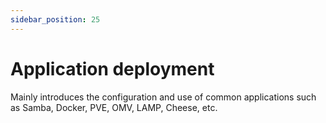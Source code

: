```yaml
---
sidebar_position: 25
---
```


# Application deployment

Mainly introduces the configuration and use of common applications such as Samba, Docker, PVE, OMV, LAMP, Cheese, etc.

<DocCardList />
